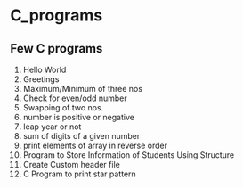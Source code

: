 # C_programs
## Few C programs
1. Hello World
2. Greetings
3. Maximum/Minimum of three nos
4. Check for even/odd number
5. Swapping of two nos.
6. number is positive or negative
7. leap year or not
8. sum of digits of a given number
9. print elements of array in reverse order 
10. Program to Store Information of Students Using Structure
11. Create Custom header file
12. C Program to print star pattern
